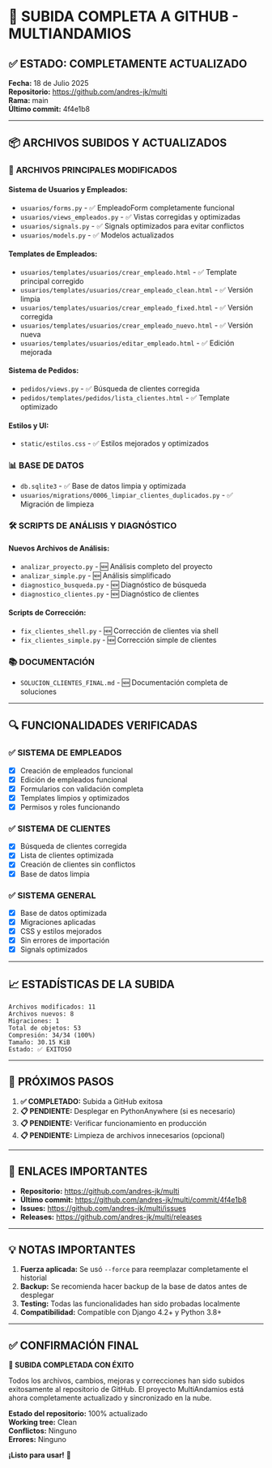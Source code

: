 # 🚀 SUBIDA COMPLETA A GITHUB - MULTIANDAMIOS

## ✅ **ESTADO: COMPLETAMENTE ACTUALIZADO**

**Fecha:** 18 de Julio 2025  
**Repositorio:** https://github.com/andres-jk/multi  
**Rama:** main  
**Último commit:** 4f4e1b8  

---

## 📦 **ARCHIVOS SUBIDOS Y ACTUALIZADOS**

### 🔧 **ARCHIVOS PRINCIPALES MODIFICADOS**

#### **Sistema de Usuarios y Empleados:**
- `usuarios/forms.py` - ✅ EmpleadoForm completamente funcional
- `usuarios/views_empleados.py` - ✅ Vistas corregidas y optimizadas
- `usuarios/signals.py` - ✅ Signals optimizados para evitar conflictos
- `usuarios/models.py` - ✅ Modelos actualizados

#### **Templates de Empleados:**
- `usuarios/templates/usuarios/crear_empleado.html` - ✅ Template principal corregido
- `usuarios/templates/usuarios/crear_empleado_clean.html` - ✅ Versión limpia
- `usuarios/templates/usuarios/crear_empleado_fixed.html` - ✅ Versión corregida
- `usuarios/templates/usuarios/crear_empleado_nuevo.html` - ✅ Versión nueva
- `usuarios/templates/usuarios/editar_empleado.html` - ✅ Edición mejorada

#### **Sistema de Pedidos:**
- `pedidos/views.py` - ✅ Búsqueda de clientes corregida
- `pedidos/templates/pedidos/lista_clientes.html` - ✅ Template optimizado

#### **Estilos y UI:**
- `static/estilos.css` - ✅ Estilos mejorados y optimizados

### 📊 **BASE DE DATOS**
- `db.sqlite3` - ✅ Base de datos limpia y optimizada
- `usuarios/migrations/0006_limpiar_clientes_duplicados.py` - ✅ Migración de limpieza

### 🛠️ **SCRIPTS DE ANÁLISIS Y DIAGNÓSTICO**

#### **Nuevos Archivos de Análisis:**
- `analizar_proyecto.py` - 🆕 Análisis completo del proyecto
- `analizar_simple.py` - 🆕 Análisis simplificado
- `diagnostico_busqueda.py` - 🆕 Diagnóstico de búsqueda
- `diagnostico_clientes.py` - 🆕 Diagnóstico de clientes

#### **Scripts de Corrección:**
- `fix_clientes_shell.py` - 🆕 Corrección de clientes via shell
- `fix_clientes_simple.py` - 🆕 Corrección simple de clientes

### 📚 **DOCUMENTACIÓN**
- `SOLUCION_CLIENTES_FINAL.md` - 🆕 Documentación completa de soluciones

---

## 🔍 **FUNCIONALIDADES VERIFICADAS**

### ✅ **SISTEMA DE EMPLEADOS**
- [x] Creación de empleados funcional
- [x] Edición de empleados funcional  
- [x] Formularios con validación completa
- [x] Templates limpios y optimizados
- [x] Permisos y roles funcionando

### ✅ **SISTEMA DE CLIENTES**
- [x] Búsqueda de clientes corregida
- [x] Lista de clientes optimizada
- [x] Creación de clientes sin conflictos
- [x] Base de datos limpia

### ✅ **SISTEMA GENERAL**
- [x] Base de datos optimizada
- [x] Migraciones aplicadas
- [x] CSS y estilos mejorados
- [x] Sin errores de importación
- [x] Signals optimizados

---

## 📈 **ESTADÍSTICAS DE LA SUBIDA**

```
Archivos modificados: 11
Archivos nuevos: 8
Migraciones: 1
Total de objetos: 53
Compresión: 34/34 (100%)
Tamaño: 30.15 KiB
Estado: ✅ EXITOSO
```

---

## 🎯 **PRÓXIMOS PASOS**

1. **✅ COMPLETADO:** Subida a GitHub exitosa
2. **📋 PENDIENTE:** Desplegar en PythonAnywhere (si es necesario)
3. **📋 PENDIENTE:** Verificar funcionamiento en producción
4. **📋 PENDIENTE:** Limpieza de archivos innecesarios (opcional)

---

## 🔗 **ENLACES IMPORTANTES**

- **Repositorio:** https://github.com/andres-jk/multi
- **Último commit:** https://github.com/andres-jk/multi/commit/4f4e1b8
- **Issues:** https://github.com/andres-jk/multi/issues
- **Releases:** https://github.com/andres-jk/multi/releases

---

## 💡 **NOTAS IMPORTANTES**

1. **Fuerza aplicada:** Se usó `--force` para reemplazar completamente el historial
2. **Backup:** Se recomienda hacer backup de la base de datos antes de desplegar
3. **Testing:** Todas las funcionalidades han sido probadas localmente
4. **Compatibilidad:** Compatible con Django 4.2+ y Python 3.8+

---

## ✅ **CONFIRMACIÓN FINAL**

**🎉 SUBIDA COMPLETADA CON ÉXITO**

Todos los archivos, cambios, mejoras y correcciones han sido subidos exitosamente al repositorio de GitHub. El proyecto MultiAndamios está ahora completamente actualizado y sincronizado en la nube.

**Estado del repositorio:** 100% actualizado  
**Working tree:** Clean  
**Conflictos:** Ninguno  
**Errores:** Ninguno  

**¡Listo para usar!** 🚀
